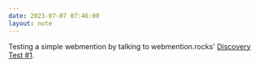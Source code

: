 ```yaml
---
date: 2023-07-07 07:46:00
layout: note
---
```

Testing a simple webmention by talking to webmention.rocks' [Discovery Test #1](https://webmention.rocks/test/1).
